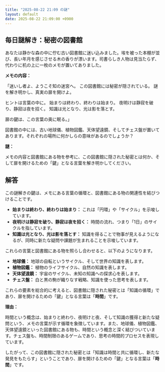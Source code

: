 ```yaml
---
title: "2025-08-22 21:09 の謎"
layout: default
date: 2025-08-22 21:09:00 +0900
---
```

## 毎日謎解き：秘密の図書館

あなたは静かな森の中に佇む古い図書館に迷い込みました。埃を被った本棚が並び、長い年月を感じさせる木の香りが漂います。司書らしき人物は見当たらず、代わりに机の上に一枚のメモが置いてありました。

**メモの内容：**

「迷いし者よ、ようこそ知の迷宮へ。
この図書館には秘密が隠されている。
謎を解き明かし、真実の扉を開けよ。

ヒントは言葉の中に。
始まりは終わり、終わりは始まり。
夜明けは静寂を破り、静寂は夜を招く。
知識は光となり、光は影を落とす。

扉の鍵は、この言葉の奥に眠る。」

図書館の中には、古い地球儀、植物図鑑、天体望遠鏡、そしてチェス盤が置いてあります。それぞれの場所に何かしらの意味があるのでしょうか？

**謎：**

メモの内容と図書館にある物を参考に、この図書館に隠された秘密とは何か、そして扉を開けるための「鍵」となる言葉を解き明かしてください。

## 解答

この謎解きの鍵は、メモにある言葉の循環と、図書館にある物の関連性を結びつけることです。

*   **始まりは終わり、終わりは始まり：** これは「円環」や「サイクル」を示唆しています。
*   **夜明けは静寂を破り、静寂は夜を招く：** 時間の流れ、つまり「1日」のサイクルを指しています。
*   **知識は光となり、光は影を落とす：** 知識を得ることで物事が見えるようになるが、同時に新たな疑問や課題が生まれることを示唆しています。

これらの言葉と図書館にある物を照らし合わせると、以下のようになります。

*   **地球儀：** 地球の自転というサイクル、そして世界の知識を表します。
*   **植物図鑑：** 植物のライフサイクル、自然の知識を表します。
*   **天体望遠鏡：** 宇宙のサイクル、未知の知識への探求心を表します。
*   **チェス盤：** 白と黒の駒が織りなす戦略、知識を使った思考を表します。

これらの要素を総合的に考えると、図書館に隠された秘密とは「知識の循環」であり、扉を開けるための「鍵」となる言葉は「**時間**」です。

**理由：**

時間という概念は、始まりと終わり、夜明けと夜、そして知識の獲得と新たな疑問という、メモの言葉が示す循環を象徴しています。また、地球儀、植物図鑑、天体望遠鏡といった図書館にある物も、時間という概念と深く結びついています。チェス盤も、時間制限のあるゲームであり、思考の時間的プロセスを表現しています。

したがって、この図書館に隠された秘密とは「知識は時間と共に循環し、新たな発見をもたらす」ということであり、扉を開けるための「鍵」となる言葉は「**時間**」です。
